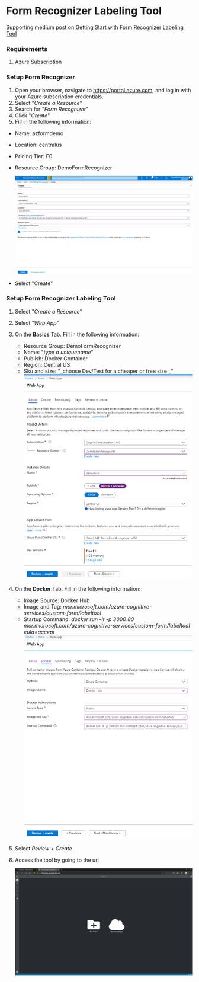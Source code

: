 # Form Recognizer Labeling Tool

Supporting medium post on [Getting Start with Form Recognizer Labeling Tool](https://medium.com/@DayoBam/getting-started-with-form-recognizer-labeling-tool-cf09cd10fb64?source=friends_link&sk=f053d2ff5da57181b0ce832f0adcc179)

### **Requirements**

1. Azure Subscription

### **Setup Form Recognizer**

1. Open your browser, navigate to https://portal.azure.com, and log in with your Azure subscription credentials.
2. Select &quot;_Create a Resource_&quot;
3. Search for &quot;_Form Recognizer_&quot;
4. Click &quot;_Create_&quot;
5. Fill in the following information:
  + Name: azformdemo
  + Location: centralus
  + Pricing Tier: F0
  + Resource Group: DemoFormRecognizer

    ![](img/createformrecognizer.png)

  + Select &quot;Create&quot;


### **Setup Form Recognizer Labeling Tool**

1. Select &quot;_Create a Resource_&quot;
2. Select &quot;_Web App_&quot;
3. On the **Basics** Tab. Fill in the following information:
    + Resource Group: DemoFormRecognizer 
    + Name: &quot;_type a uniquename_&quot;
    + Publish: Docker Container
    + Region: Central US
    + Sku and size: &quot;_choose Dev/Test for a cheaper or free size _&quot;
  ![](img/basicss.png)

4. On the **Docker** Tab. Fill in the following information:
    + Image Source: Docker Hub
    + Image and Tag: *mcr.microsoft.com/azure-cognitive-services/custom-form/labeltool*
    + Startup Command: *docker run -it -p 3000:80 mcr.microsoft.com/azure-cognitive-services/custom-form/labeltool eula=accept*
    ![](img/docker.png)

5. Select *Review + Create*

6. Access the tool by going to the url

    ![](img/homepage.png)



